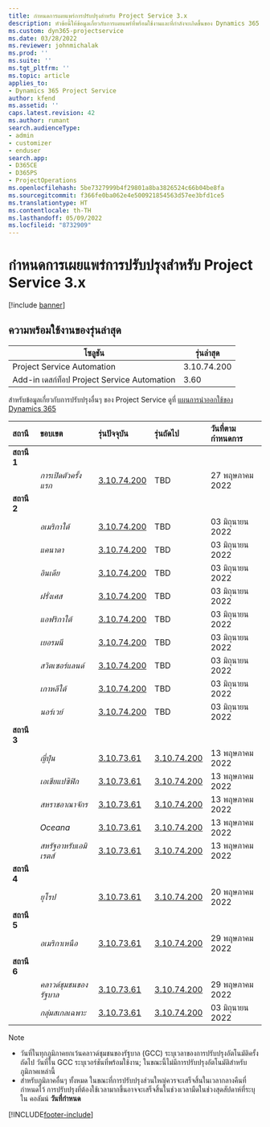 ```yaml
---
title: กำหนดการเผยแพร่การปรับปรุงสำหรับ Project Service 3.x
description: หัวข้อนี้ให้ข้อมูลเกี่ยวกับการเผยแพร่ที่พร้อมใช้งานและที่กำลังจะเกิดขึ้นของ Dynamics 365 Project Service Automation
ms.custom: dyn365-projectservice
ms.date: 03/28/2022
ms.reviewer: johnmichalak
ms.prod: ''
ms.suite: ''
ms.tgt_pltfrm: ''
ms.topic: article
applies_to:
- Dynamics 365 Project Service
author: kfend
ms.assetid: ''
caps.latest.revision: 42
ms.author: rumant
search.audienceType:
- admin
- customizer
- enduser
search.app:
- D365CE
- D365PS
- ProjectOperations
ms.openlocfilehash: 5be7327999b4f29801a8ba3826524c66b04be8fa
ms.sourcegitcommit: f366fe0ba062e4e500921854563d57ee3bfd1ce5
ms.translationtype: HT
ms.contentlocale: th-TH
ms.lasthandoff: 05/09/2022
ms.locfileid: "8732909"
---
```

# <a name="update-release-schedule-for-project-service-3x"></a>กำหนดการเผยแพร่การปรับปรุงสำหรับ Project Service 3.x

[!include [banner](../includes/psa-now-project-operations.md)]

## <a name="latest-version-availability"></a>ความพร้อมใช้งานของรุ่นล่าสุด

| โซลูชัน  | รุ่นล่าสุด |
|-------|----|
| Project Service Automation    | 3.10.74.200 |
| Add-in เดสก์ท็อป Project Service Automation                | 3.60          |

สำหรับข้อมูลเกี่ยวกับการปรับปรุงอื่นๆ ของ Project Service ดูที่ [แผนการนำออกใช้ของ Dynamics 365](/dynamics365/release-plans/) 

| สถานี  | ขอบเขต | รุ่นปัจจุบัน | รุ่นถัดไป |  วันที่ตามกำหนดการ
| :---   | :---   | :---   | :---   |:---   |         
|<strong>สถานี 1</strong> | |  |  | |
| | <i>การเปิดตัวครั้งแรก</i> | [3.10.74.200](whats-new-ur43.md) | TBD | 27 พฤษภาคม 2022
|<strong>สถานี 2</strong> | |  |  | |
| | <i>อเมริกาใต้</i> | [3.10.74.200](whats-new-ur43.md) | TBD | 03 มิถุนายน 2022
| | <i>แคนาดา</i> | [3.10.74.200](whats-new-ur43.md) | TBD | 03 มิถุนายน 2022
| | <i>อินเดีย</i> | [3.10.74.200](whats-new-ur43.md) | TBD | 03 มิถุนายน 2022
| | <i>ฝรั่งเศส</i> | [3.10.74.200](whats-new-ur43.md) | TBD | 03 มิถุนายน 2022
| | <i>แอฟริกาใต้</i> | [3.10.74.200](whats-new-ur43.md) | TBD | 03 มิถุนายน 2022
| | <i>เยอรมนี</i> | [3.10.74.200](whats-new-ur43.md) | TBD | 03 มิถุนายน 2022
| | <i>สวิตเซอร์แลนด์</i> | [3.10.74.200](whats-new-ur43.md) | TBD | 03 มิถุนายน 2022
| | <i>เกาหลีใต้</i> | [3.10.74.200](whats-new-ur43.md) | TBD | 03 มิถุนายน 2022
| | <i>นอร์เวย์</i> | [3.10.74.200](whats-new-ur43.md) | TBD | 03 มิถุนายน 2022
|<strong>สถานี 3</strong> | |  |  | |
| | <i>ญี่ปุ่น</i> | [3.10.73.61](whats-new-ur-42.md) | [3.10.74.200](whats-new-ur43.md) | 13 พฤษภาคม 2022
| | <i>เอเชียแปซิฟิก</i> | [3.10.73.61](whats-new-ur-42.md) | [3.10.74.200](whats-new-ur43.md) | 13 พฤษภาคม 2022
| | <i>สหราชอาณาจักร</i> | [3.10.73.61](whats-new-ur-42.md) | [3.10.74.200](whats-new-ur43.md) | 13 พฤษภาคม 2022
| | <i>Oceana</i> | [3.10.73.61](whats-new-ur-42.md) | [3.10.74.200](whats-new-ur43.md) | 13 พฤษภาคม 2022
| | <i>สหรัฐอาหรับเอมิเรตส์</i> | [3.10.73.61](whats-new-ur-42.md) | [3.10.74.200](whats-new-ur43.md) | 13 พฤษภาคม 2022
|<strong>สถานี 4</strong> | |  |  | |
| | <i>ยุโรป</i> | [3.10.73.61](whats-new-ur-42.md) | [3.10.74.200](whats-new-ur43.md) | 20 พฤษภาคม 2022
|<strong>สถานี 5</strong> | |  |  | |
| | <i>อเมริกาเหนือ</i> | [3.10.73.61](whats-new-ur-42.md) | [3.10.74.200](whats-new-ur43.md) | 29 พฤษภาคม 2022
|<strong>สถานี 6</strong> | |  |  | |
| | <i>คลาวด์ชุมชนของรัฐบาล</i> | [3.10.73.61](whats-new-ur-42.md) | [3.10.74.200](whats-new-ur43.md) | 29 พฤษภาคม 2022
| | <i>กลุ่มสเกลเฉพาะ</i> | [3.10.73.61](whats-new-ur-42.md) | [3.10.74.200](whats-new-ur43.md) | 03 มิถุนายน 2022




>[!Note]
> - วันที่ในทุกภูมิภาคยกเว้นคลาวด์ชุมชนของรัฐบาล (GCC) ระบุเวลาของการปรับปรุงอัตโนมัติครั้งถัดไป วันที่ใน GCC ระบุเวอร์ชันที่พร้อมใช้งาน; ในขณะนี้ไม่มีการปรับปรุงอัตโนมัติสำหรับภูมิภาคเหล่านี้
> - สำหรับภูมิภาคอื่นๆ ทั้งหมด ในขณะที่การปรับปรุงส่วนใหญ่ควรจะเสร็จสิ้นในเวลากลางคืนที่กำหนดไว้ การปรับปรุงที่ต้องใช้เวลามากขึ้นอาจจะเสร็จสิ้นในช่วงเวลามืดในช่วงสุดสัปดาห์ที่ระบุใน คอลัมน์ **วันที่กำหนด**


[!INCLUDE[footer-include](../includes/footer-banner.md)]
